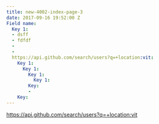 ```yaml
---
title: new-4002-index-page-3
date: 2017-09-16 19:52:00 Z
Field name:
  Key 1:
  - dsff
  - fdfdf
  - 
  - 
  https://api.github.com/search/users?q=+location:vit:
    Key 1:
      Key 1:
        Key 1:
          Key 1: 
        Key:
        - 
    Key: 
---
```


https://api.github.com/search/users?q=+location:vit
